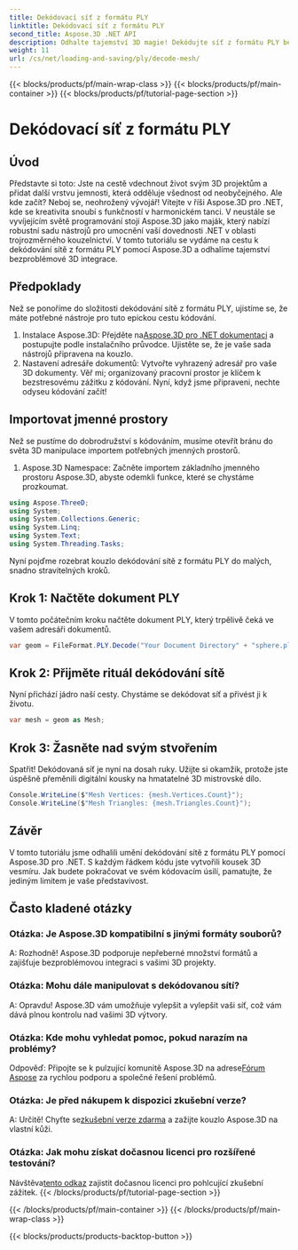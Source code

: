 ```yaml
---
title: Dekódovací síť z formátu PLY
linktitle: Dekódovací síť z formátu PLY
second_title: Aspose.3D .NET API
description: Odhalte tajemství 3D magie! Dekódujte síť z formátu PLY bez námahy pomocí Aspose.3D pro .NET. Pozvedněte své projekty do nových dimenzí.
weight: 11
url: /cs/net/loading-and-saving/ply/decode-mesh/
---
```


{{< blocks/products/pf/main-wrap-class >}}
{{< blocks/products/pf/main-container >}}
{{< blocks/products/pf/tutorial-page-section >}}

# Dekódovací síť z formátu PLY

## Úvod
Představte si toto: Jste na cestě vdechnout život svým 3D projektům a přidat další vrstvu jemnosti, která odděluje všednost od neobyčejného. Ale kde začít? Neboj se, neohrožený vývojář! Vítejte v říši Aspose.3D pro .NET, kde se kreativita snoubí s funkčností v harmonickém tanci.
V neustále se vyvíjejícím světě programování stojí Aspose.3D jako maják, který nabízí robustní sadu nástrojů pro umocnění vaší dovednosti .NET v oblasti trojrozměrného kouzelnictví. V tomto tutoriálu se vydáme na cestu k dekódování sítě z formátu PLY pomocí Aspose.3D a odhalíme tajemství bezproblémové 3D integrace.
## Předpoklady
Než se ponoříme do složitosti dekódování sítě z formátu PLY, ujistíme se, že máte potřebné nástroje pro tuto epickou cestu kódování.
1.  Instalace Aspose.3D: Přejděte na[Aspose.3D pro .NET dokumentaci](https://reference.aspose.com/3d/net/) a postupujte podle instalačního průvodce. Ujistěte se, že je vaše sada nástrojů připravena na kouzlo.
2. Nastavení adresáře dokumentů: Vytvořte vyhrazený adresář pro vaše 3D dokumenty. Věř mi; organizovaný pracovní prostor je klíčem k bezstresovému zážitku z kódování.
Nyní, když jsme připraveni, nechte odyseu kódování začít!
## Importovat jmenné prostory
Než se pustíme do dobrodružství s kódováním, musíme otevřít bránu do světa 3D manipulace importem potřebných jmenných prostorů.
1. Aspose.3D Namespace: Začněte importem základního jmenného prostoru Aspose.3D, abyste odemkli funkce, které se chystáme prozkoumat.
```csharp
using Aspose.ThreeD;
using System;
using System.Collections.Generic;
using System.Linq;
using System.Text;
using System.Threading.Tasks;
```
Nyní pojďme rozebrat kouzlo dekódování sítě z formátu PLY do malých, snadno stravitelných kroků.
## Krok 1: Načtěte dokument PLY
V tomto počátečním kroku načtěte dokument PLY, který trpělivě čeká ve vašem adresáři dokumentů.
```csharp
var geom = FileFormat.PLY.Decode("Your Document Directory" + "sphere.ply");
```
## Krok 2: Přijměte rituál dekódování sítě
Nyní přichází jádro naší cesty. Chystáme se dekódovat síť a přivést ji k životu.
```csharp
var mesh = geom as Mesh;
```
## Krok 3: Žasněte nad svým stvořením
Spatřit! Dekódovaná síť je nyní na dosah ruky. Užijte si okamžik, protože jste úspěšně přeměnili digitální kousky na hmatatelné 3D mistrovské dílo.
```csharp
Console.WriteLine($"Mesh Vertices: {mesh.Vertices.Count}");
Console.WriteLine($"Mesh Triangles: {mesh.Triangles.Count}");
```
## Závěr
V tomto tutoriálu jsme odhalili umění dekódování sítě z formátu PLY pomocí Aspose.3D pro .NET. S každým řádkem kódu jste vytvořili kousek 3D vesmíru. Jak budete pokračovat ve svém kódovacím úsilí, pamatujte, že jediným limitem je vaše představivost.

## Často kladené otázky
### Otázka: Je Aspose.3D kompatibilní s jinými formáty souborů?
A: Rozhodně! Aspose.3D podporuje nepřeberné množství formátů a zajišťuje bezproblémovou integraci s vašimi 3D projekty.
### Otázka: Mohu dále manipulovat s dekódovanou sítí?
A: Opravdu! Aspose.3D vám umožňuje vylepšit a vylepšit vaši síť, což vám dává plnou kontrolu nad vašimi 3D výtvory.
### Otázka: Kde mohu vyhledat pomoc, pokud narazím na problémy?
 Odpověď: Připojte se k pulzující komunitě Aspose.3D na adrese[Fórum Aspose](https://forum.aspose.com/c/3d/18) za rychlou podporu a společné řešení problémů.
### Otázka: Je před nákupem k dispozici zkušební verze?
A: Určitě! Chyťte se[zkušební verze zdarma](https://releases.aspose.com/) a zažijte kouzlo Aspose.3D na vlastní kůži.
### Otázka: Jak mohu získat dočasnou licenci pro rozšířené testování?
 Návštěva[tento odkaz](https://purchase.aspose.com/temporary-license/) zajistit dočasnou licenci pro pohlcující zkušební zážitek.
{{< /blocks/products/pf/tutorial-page-section >}}

{{< /blocks/products/pf/main-container >}}
{{< /blocks/products/pf/main-wrap-class >}}

{{< blocks/products/products-backtop-button >}}
